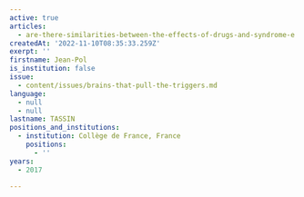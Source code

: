 ```yaml
---
active: true
articles:
  - are-there-similarities-between-the-effects-of-drugs-and-syndrome-e
createdAt: '2022-11-10T08:35:33.259Z'
exerpt: ''
firstname: Jean-Pol
is_institution: false
issue:
  - content/issues/brains-that-pull-the-triggers.md
language:
  - null
  - null
lastname: TASSIN
positions_and_institutions:
  - institution: Collège de France, France
    positions:
      - ''
years:
  - 2017

---
```

